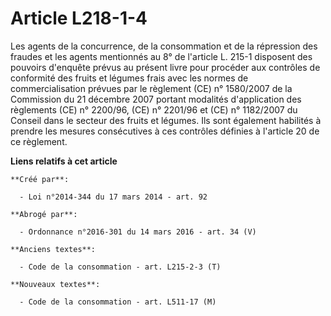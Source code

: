 # Article L218-1-4

Les                 agents de la concurrence, de la consommation et de la répression des fraudes et les agents mentionnés au
8° de l'article L. 215-1 disposent des pouvoirs d'enquête prévus au présent livre pour procéder aux contrôles de conformité
des fruits et légumes frais avec les normes de commercialisation prévues par le règlement (CE) n° 1580/2007 de la Commission
du 21 décembre 2007 portant modalités d'application des règlements (CE) n° 2200/96, (CE) n° 2201/96 et (CE) n° 1182/2007 du
Conseil dans le secteur des fruits et légumes. Ils sont également habilités à prendre les mesures consécutives à ces
contrôles définies à l'article 20 de ce règlement.

**Liens relatifs à cet article**

	**Créé par**:

	  - Loi n°2014-344 du 17 mars 2014 - art. 92

	**Abrogé par**:

	  - Ordonnance n°2016-301 du 14 mars 2016 - art. 34 (V)

	**Anciens textes**:

	  - Code de la consommation - art. L215-2-3 (T)

	**Nouveaux textes**:

	  - Code de la consommation - art. L511-17 (M)
